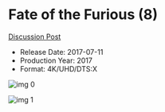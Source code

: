 # Fate of the Furious (8)

[Discussion Post](https://www.avsforum.com/threads/bass-eq-for-filtered-movies.2995212/post-57963338)

* Release Date: 2017-07-11
* Production Year: 2017
* Format: 4K/UHD/DTS:X

![img 0](https://i.imgur.com/5wa59tv.jpg)

![img 1](https://i.imgur.com/dXYGmnR.jpg)

